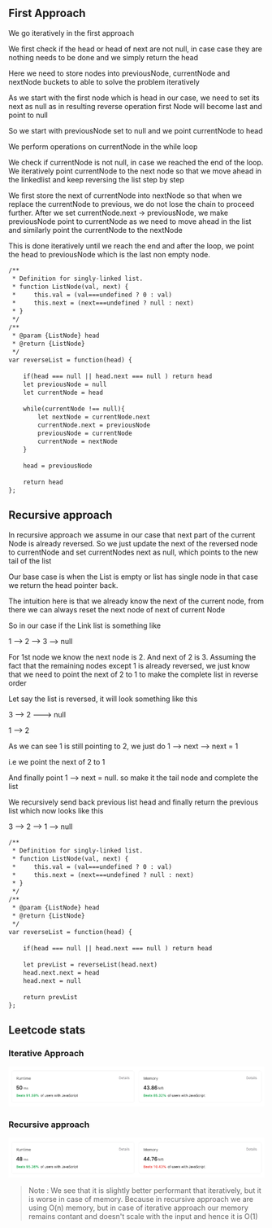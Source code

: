 ## First Approach

We go iteratively in the first approach

We first check if the head or head of next are not null, in case case they are nothing needs
to be done and we simply return the head

Here we need to store nodes into previousNode, currentNode and nextNode buckets to able to
solve the problem iteratively

As we start with the first node which is head in our case, we need to set its next as null
as in resulting reverse operation first Node will become last and point to null

So we start with previousNode set to null and we point currentNode to head

We perform operations on currentNode in the while loop

We check if currentNode is not null, in case we reached the end of the loop. We iteratively point currentNode
to the next node so that we move ahead in the linkedlist and keep reversing the list step by step

We first store the next of currentNode into nextNode so that when we replace the currentNode to previous,
we do not lose the chain to proceed further. After we set currentNode.next -> previousNode, we make
previousNode point to currentNode as we need to move ahead in the list and similarly point the
currentNode to the nextNode

This is done iteratively until we reach the end and after the loop, we point the head to previousNode which
is the last non empty node.

```
/**
 * Definition for singly-linked list.
 * function ListNode(val, next) {
 *     this.val = (val===undefined ? 0 : val)
 *     this.next = (next===undefined ? null : next)
 * }
 */
/**
 * @param {ListNode} head
 * @return {ListNode}
 */
var reverseList = function(head) {

    if(head === null || head.next === null ) return head
    let previousNode = null
    let currentNode = head

    while(currentNode !== null){
        let nextNode = currentNode.next
        currentNode.next = previousNode
        previousNode = currentNode
        currentNode = nextNode
    }

    head = previousNode

    return head
};

```

## Recursive approach

In recursive approach we assume in our case that next part of the current Node is
already reversed. So we just update the next of the reversed node to currentNode
and set currentNodes next as null, which points to the new tail of the list

Our base case is when the List is empty or list has single node
in that case we return the head pointer back.

The intuition here is that we already know the next of the current node, from
there we can always reset the next node of next of current Node

So in our case if the Link list is something like

1 --> 2 --> 3 --> null

For 1st node we know the next node is 2. And next of 2 is 3. Assuming the fact that
the remaining nodes except 1 is already reversed, we just know that we need to point
the next of 2 to 1 to make the complete list in reverse order

Let say the list is reversed, it will look something like this

3 --> 2 ---> null

1 --> 2

As we can see 1 is still pointing to 2, we just do 1 --> next --> next = 1

i.e we point the next of 2 to 1

And finally point 1 --> next = null. so make it the tail node and complete the list

We recursively send back previous list head and finally return the previous list which
now looks like this

3 --> 2 --> 1 --> null

```
/**
 * Definition for singly-linked list.
 * function ListNode(val, next) {
 *     this.val = (val===undefined ? 0 : val)
 *     this.next = (next===undefined ? null : next)
 * }
 */
/**
 * @param {ListNode} head
 * @return {ListNode}
 */
var reverseList = function(head) {

    if(head === null || head.next === null ) return head

    let prevList = reverseList(head.next)
    head.next.next = head
    head.next = null

    return prevList
};
```

## Leetcode stats

### Iterative Approach

![Alt text](image.png)

### Recursive approach

![Alt text](image-1.png)

> Note : We see that it is slightly better performant that iteratively, but it is worse in
> case of memory. Because in recursive approach we are using O(n) memory, but in case of
> iterative approach our memory remains contant and doesn't scale with the input and
> hence it is O(1)
